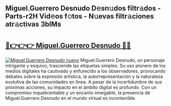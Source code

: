 ## Miguel.Guerrero Desnudo D𝚎sn𝚞dos filtr𝚊dos - Parts-r2H Vid𝚎os f𝚘tos - N𝚞evas filtr𝚊ciones atr𝚊ctivas 3bIMs

# <h2><a href="http://mbc8ih8.tromn.icu/?c=Miguel.Guerrero+Desnudo">🔗👉👉👉 Miguel.Guerrero Desnudo 🔗🔗</a></h2>

[![Miguel.Guerrero Desnudo nuevo](https://i.imgur.com/pEAQMta.gif)](http://mbc8ih8.tromn.icu/?c=Miguel.Guerrero+Desnudo)
Miguel.Guerrero Desnudo, un personaje intrigante y esquivo, trasciende las etiquetas simples. Su uso pionero de los medios digitales ha cautivado y enfurecido a los observadores, provocando debates sobre la expresión artística, la autorrepresentación y la naturaleza evolutiva de las comunidades en línea. A pesar de la incertidumbre de sus próximas acciones, su impacto en el ámbito digital es profundo. Con un compromiso inquebrantable y un encanto innegable, la presencia de Miguel.Guerrero Desnudo en el mundo virtual es incontenible.
